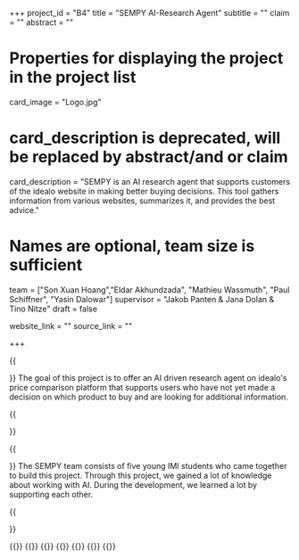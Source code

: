 +++
project_id = "B4"
title = "SEMPY AI-Research Agent"
subtitle = ""
claim = ""
abstract = ""

# Properties for displaying the project in the project list
card_image = "Logo.jpg"
# card_description is deprecated, will be replaced by abstract/and or claim
card_description = "SEMPY is an AI research agent that supports customers of the idealo website in making better buying decisions. This tool gathers information from various websites, summarizes it, and provides the best advice." 

# Names are optional, team size is sufficient
team = ["Son Xuan Hoang","Eldar Akhundzada", "Mathieu Wassmuth", "Paul Schiffner", "Yasin Dalowar"]
supervisor = "Jakob Panten & Jana Dolan & Tino Nitze"
draft = false

website_link = ""
source_link = ""

+++


{{<section title="Our Goal">}}
The goal of this project is to offer an AI driven research agent on idealo's price comparison platform that supports users who have not yet made a decision on which product to buy and are looking for additional information. 

{{</section>}}


{{<section title="The team">}}
The SEMPY team consists of five young IMI students who came together to build this project. Through this project, we gained a lot of knowledge about working with AI. During the development, we learned a lot by supporting each other.

{{</section>}} 

{{<gallery>}}
{{<team-member image="son.jpg" name="Son Xuan Hoang">}} 
{{<team-member image="paul.jpg" name="Paul Schiffner">}}
{{<team-member image="yasin.jpg" name="Yasin Dalowar">}}
{{<team-member image="mathieu.jpg" name="Mathieu Wassmuth">}}
{{<team-member image="eldar.jpg" name="Eldar Akhundzada">}}
{{</gallery>}}

